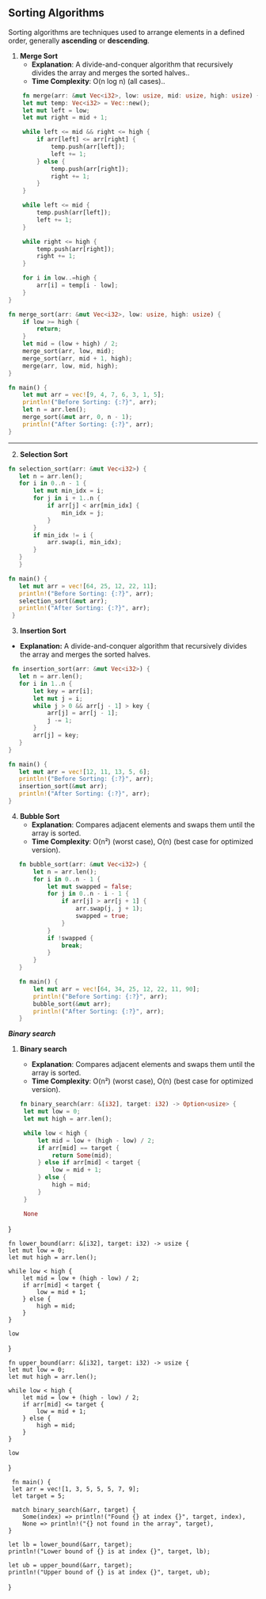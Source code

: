 
## Sorting Algorithms

Sorting algorithms are techniques used to arrange elements in a defined order, generally **ascending** or **descending**.
1. **Merge Sort**
   - **Explanation**: A divide-and-conquer algorithm that recursively divides the array and merges the sorted halves..
   - **Time Complexity**: O(n log n) (all cases)..

```rust
    fn merge(arr: &mut Vec<i32>, low: usize, mid: usize, high: usize) {
    let mut temp: Vec<i32> = Vec::new();
    let mut left = low;
    let mut right = mid + 1;

    while left <= mid && right <= high {
        if arr[left] <= arr[right] {
            temp.push(arr[left]);
            left += 1;
        } else {
            temp.push(arr[right]);
            right += 1;
        }
    }

    while left <= mid {
        temp.push(arr[left]);
        left += 1;
    }

    while right <= high {
        temp.push(arr[right]);
        right += 1;
    }

    for i in low..=high {
        arr[i] = temp[i - low];
    }
}

fn merge_sort(arr: &mut Vec<i32>, low: usize, high: usize) {
    if low >= high {
        return;
    }
    let mid = (low + high) / 2;
    merge_sort(arr, low, mid);
    merge_sort(arr, mid + 1, high);
    merge(arr, low, mid, high);
}

fn main() {
    let mut arr = vec![9, 4, 7, 6, 3, 1, 5];
    println!("Before Sorting: {:?}", arr);
    let n = arr.len();
    merge_sort(&mut arr, 0, n - 1);
    println!("After Sorting: {:?}", arr);
}

```
---

2. **Selection Sort**
 ```rust
 fn selection_sort(arr: &mut Vec<i32>) {
    let n = arr.len();
    for i in 0..n - 1 {
        let mut min_idx = i;
        for j in i + 1..n {
            if arr[j] < arr[min_idx] {
                min_idx = j;
            }
        }
        if min_idx != i {
            arr.swap(i, min_idx);
        }
    }
    }

 fn main() {
    let mut arr = vec![64, 25, 12, 22, 11];
    println!("Before Sorting: {:?}", arr);
    selection_sort(&mut arr);
    println!("After Sorting: {:?}", arr);
  }

```

3. **Insertion Sort**
  - **Explanation:** A divide-and-conquer algorithm that recursively divides the array and merges the sorted halves.
 ```rust
  fn insertion_sort(arr: &mut Vec<i32>) {
    let n = arr.len();
    for i in 1..n {
        let key = arr[i];
        let mut j = i;
        while j > 0 && arr[j - 1] > key {
            arr[j] = arr[j - 1];
            j -= 1;
        }
        arr[j] = key;
    }
 }

 fn main() {
    let mut arr = vec![12, 11, 13, 5, 6];
    println!("Before Sorting: {:?}", arr);
    insertion_sort(&mut arr);
    println!("After Sorting: {:?}", arr);
 }

```

4. **Bubble Sort**
   - **Explanation**: Compares adjacent elements and swaps them until the array is sorted.
   - **Time Complexity**: O(n²) (worst case), O(n) (best case for optimized version).

```rust
   fn bubble_sort(arr: &mut Vec<i32>) {
       let n = arr.len();
       for i in 0..n - 1 {
           let mut swapped = false;
           for j in 0..n - i - 1 {
               if arr[j] > arr[j + 1] {
                   arr.swap(j, j + 1);
                   swapped = true;
               }
           }
           if !swapped {
               break;
           }
       }
   }

   fn main() {
       let mut arr = vec![64, 34, 25, 12, 22, 11, 90];
       println!("Before Sorting: {:?}", arr);
       bubble_sort(&mut arr);
       println!("After Sorting: {:?}", arr);
   }
```


***Binary search***

1. **Binary search**
   - **Explanation**: Compares adjacent elements and swaps them until the array is sorted.
   - **Time Complexity**: O(n²) (worst case), O(n) (best case for optimized version).

   ```rust
   fn binary_search(arr: &[i32], target: i32) -> Option<usize> {
    let mut low = 0;
    let mut high = arr.len();

    while low < high {
        let mid = low + (high - low) / 2;
        if arr[mid] == target {
            return Some(mid);
        } else if arr[mid] < target {
            low = mid + 1;
        } else {
            high = mid;
        }
    }

    None
}

    fn lower_bound(arr: &[i32], target: i32) -> usize {
    let mut low = 0;
    let mut high = arr.len();

    while low < high {
        let mid = low + (high - low) / 2;
        if arr[mid] < target {
            low = mid + 1;
        } else {
            high = mid;
        }
    }

    low
}

    fn upper_bound(arr: &[i32], target: i32) -> usize {
    let mut low = 0;
    let mut high = arr.len();

    while low < high {
        let mid = low + (high - low) / 2;
        if arr[mid] <= target {
            low = mid + 1;
        } else {
            high = mid;
        }
    }

    low
}

     fn main() {
     let arr = vec![1, 3, 5, 5, 5, 7, 9];
     let target = 5;

     match binary_search(&arr, target) {
        Some(index) => println!("Found {} at index {}", target, index),
        None => println!("{} not found in the array", target),
    }

    let lb = lower_bound(&arr, target);
    println!("Lower bound of {} is at index {}", target, lb);

    let ub = upper_bound(&arr, target);
    println!("Upper bound of {} is at index {}", target, ub);
}

```

